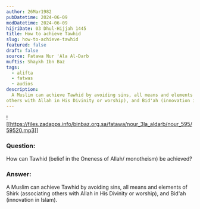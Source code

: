 ```yaml
---
author: 26Mar1982
pubDatetime: 2024-06-09
modDatetime: 2024-06-09
hijriDate: 03 Dhul-Hijjah 1445
title: How to achieve Tawhid
slug: how-to-achieve-tawhid
featured: false
draft: false
source: Fatawa Nur 'Ala Al-Darb
muftis: Shaykh Ibn Baz
tags:
  - alifta
  - fatwas
  - audios
description:
  A Muslim can achieve Tawhid by avoiding sins, all means and elements of Shirk (associating 
others with Allah in His Divinity or worship), and Bid'ah (innovation in Islam).
---
```


![[https://files.zadapps.info/binbaz.org.sa/fatawa/nour_3la_aldarb/nour_595/59520.mp3]]

### Question: 

How can Tawhid (belief in the Oneness of Allah/ monotheism) be achieved?

### Answer: 

A Muslim can achieve Tawhid by avoiding sins, all means and elements of Shirk (associating 
others with Allah in His Divinity or worship), and Bid'ah (innovation in Islam).
